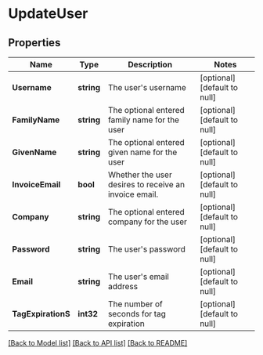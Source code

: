 # UpdateUser

## Properties
Name | Type | Description | Notes
------------ | ------------- | ------------- | -------------
**Username** | **string** | The user&#39;s username | [optional] [default to null]
**FamilyName** | **string** | The optional entered family name for the user | [optional] [default to null]
**GivenName** | **string** | The optional entered given name for the user | [optional] [default to null]
**InvoiceEmail** | **bool** | Whether the user desires to receive an invoice email. | [optional] [default to null]
**Company** | **string** | The optional entered company for the user | [optional] [default to null]
**Password** | **string** | The user&#39;s password | [optional] [default to null]
**Email** | **string** | The user&#39;s email address | [optional] [default to null]
**TagExpirationS** | **int32** | The number of seconds for tag expiration | [optional] [default to null]

[[Back to Model list]](../README.md#documentation-for-models) [[Back to API list]](../README.md#documentation-for-api-endpoints) [[Back to README]](../README.md)


